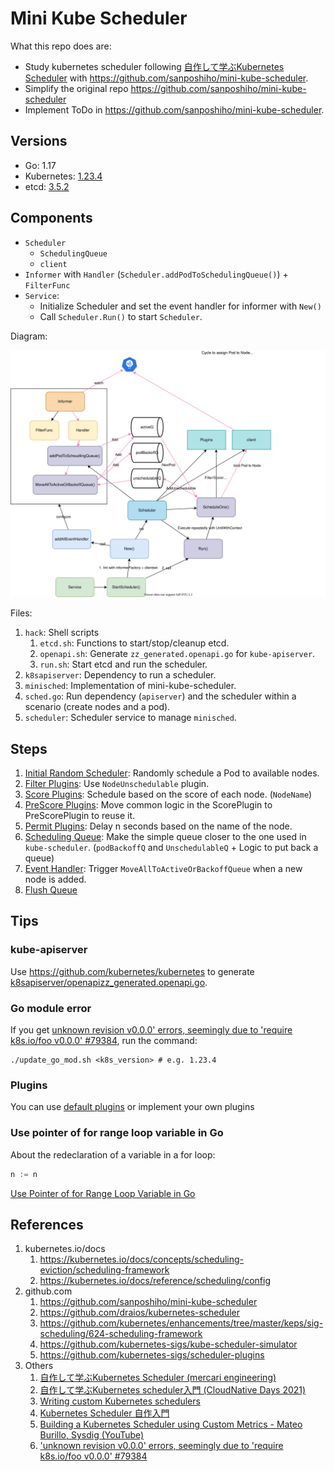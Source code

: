 # Mini Kube Scheduler

What this repo does are:
- Study kubernetes scheduler following [自作して学ぶKubernetes Scheduler](https://engineering.mercari.com/blog/entry/20211220-create-your-kube-scheduler/) with https://github.com/sanposhiho/mini-kube-scheduler.
- Simplify the original repo https://github.com/sanposhiho/mini-kube-scheduler
- Implement ToDo in https://github.com/sanposhiho/mini-kube-scheduler.

## Versions

- Go: 1.17
- Kubernetes: [1.23.4](https://github.com/kubernetes/kubernetes/releases/tag/v1.23.4)
- etcd: [3.5.2](https://github.com/etcd-io/etcd/releases/tag/v3.5.2)

## Components

- `Scheduler`
    - `SchedulingQueue`
    - `client`
- `Informer` with `Handler` (`Scheduler.addPodToSchedulingQueue()`) + `FilterFunc`
- `Service`:
    - Initialize Scheduler and set the event handler for informer with `New()`
    - Call `Scheduler.Run()` to start `Scheduler`.

Diagram:

![](diagram.drawio.svg)

Files:
1. `hack`: Shell scripts
    1. `etcd.sh`: Functions to start/stop/cleanup etcd.
    1. `openapi.sh`: Generate `zz_generated.openapi.go` for `kube-apiserver`.
    1. `run.sh`: Start etcd and run the scheduler.
1. `k8sapiserver`: Dependency to run a scheduler.
1. `minisched`: Implementation of mini-kube-scheduler.
1. `sched.go`: Run dependency (`apiserver`) and the scheduler within a scenario (create nodes and a pod).
1. `scheduler`: Scheduler service to manage `minisched`.

## Steps
1. [Initial Random Scheduler](https://github.com/nakamasato/mini-kube-scheduler/tree/01-initial-random-scheduler/01-initial-random-scheduler.md): Randomly schedule a Pod to available nodes.
1. [Filter Plugins](https://github.com/nakamasato/mini-kube-scheduler/tree/02-filter-plugins/02-filter-plugins.md): Use `NodeUnschedulable` plugin.
1. [Score Plugins](https://github.com/nakamasato/mini-kube-scheduler/tree/03-score-plugins/03-score-plugins.md): Schedule based on the score of each node. (`NodeName`)
1. [PreScore Plugins](https://github.com/nakamasato/mini-kube-scheduler/tree/04-prescore-plugins/04-prescore-plugins.md): Move common logic in the ScorePlugin to PreScorePlugin to reuse it.
1. [Permit Plugins](https://github.com/nakamasato/mini-kube-scheduler/tree/05-permit-plugins/05-permit-plugins.md): Delay n seconds based on the name of the node.
1. [Scheduling Queue](https://github.com/nakamasato/mini-kube-scheduler/tree/06-scheduling-queue/06-scheduling-queue.md): Make the simple queue closer to the one used in `kube-scheduler`. (`podBackoffQ` and `UnschedulableQ` + Logic to put back a queue)
1. [Event Handler](https://github.com/nakamasato/mini-kube-scheduler/tree/07-event-handler/07-event-handler.md): Trigger `MoveAllToActiveOrBackoffQueue` when a new node is added.
1. [Flush Queue](https://github.com/nakamasato/mini-kube-scheduler/tree/08-flush-queue/08-flush-queue.md)

## Tips

### kube-apiserver

Use https://github.com/kubernetes/kubernetes to generate [k8sapiserver/openapizz_generated.openapi.go](k8sapiserver/openapizz_generated.openapi.go).

### Go module error

If you get [unknown revision v0.0.0' errors, seemingly due to 'require k8s.io/foo v0.0.0' #79384](https://github.com/kubernetes/kubernetes/issues/79384#issuecomment-521493597), run the command:

```
./update_go_mod.sh <k8s_version> # e.g. 1.23.4
```

### Plugins

You can use [default plugins](https://kubernetes.io/docs/reference/scheduling/config/#scheduling-plugins) or implement your own plugins

### Use pointer of for range loop variable in Go

About the redeclaration of a variable in a for loop:

```go
n := n
```

[Use Pointer of for Range Loop Variable in Go](https://medium.com/swlh/use-pointer-of-for-range-loop-variable-in-go-3d3481f7ffc9)
## References
1. kubernetes.io/docs
    1. https://kubernetes.io/docs/concepts/scheduling-eviction/scheduling-framework
    1. https://kubernetes.io/docs/reference/scheduling/config
1. github.com
    1. https://github.com/sanposhiho/mini-kube-scheduler
    1. https://github.com/draios/kubernetes-scheduler
    1. https://github.com/kubernetes/enhancements/tree/master/keps/sig-scheduling/624-scheduling-framework
    1. https://github.com/kubernetes-sigs/kube-scheduler-simulator
    1. https://github.com/kubernetes-sigs/scheduler-plugins
1. Others
    1. [自作して学ぶKubernetes Scheduler (mercari engineering)](https://engineering.mercari.com/blog/entry/20211220-create-your-kube-scheduler/)
    1. [自作して学ぶKubernetes scheduler入門 (CloudNative Days 2021)](https://event.cloudnativedays.jp/cndt2021/talks/1184)
    1. [Writing custom Kubernetes schedulers](https://banzaicloud.com/blog/k8s-custom-scheduler/)
    1. [Kubernetes Scheduler 自作入門](https://qiita.com/ozota/items/28f6686029865e8df4fe)
    1. [Building a Kubernetes Scheduler using Custom Metrics - Mateo Burillo, Sysdig (YouTube)](https://www.youtube.com/watch?v=4TaHQgG9wEg)
    1. ['unknown revision v0.0.0' errors, seemingly due to 'require k8s.io/foo v0.0.0' #79384](https://github.com/kubernetes/kubernetes/issues/79384#issuecomment-521493597)
